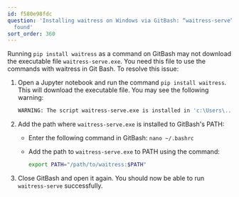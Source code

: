 ```yaml
---
id: f580e98fdc
question: 'Installing waitress on Windows via GitBash: “waitress-serve” command not
  found'
sort_order: 360
---
```


Running `pip install waitress` as a command on GitBash may not download the executable file `waitress-serve.exe`. You need this file to use the commands with waitress in Git Bash. To resolve this issue:

1. Open a Jupyter notebook and run the command `pip install waitress`. This will download the executable file. You may see the following warning:
   
   ```bash
   WARNING: The script waitress-serve.exe is installed in 'c:\Users\....\anaconda3\Scripts' which is not on PATH. Consider adding this directory to PATH or, if you prefer to suppress this warning, use --no-warn-script-location.
   ```

2. Add the path where `waitress-serve.exe` is installed to GitBash's PATH:

   - Enter the following command in GitBash: `nano ~/.bashrc`
   
   - Add the path to `waitress-serve.exe` to PATH using the command:
     
     ```bash
     export PATH="/path/to/waitress:$PATH"
     ```

3. Close GitBash and open it again. You should now be able to run `waitress-serve` successfully.

